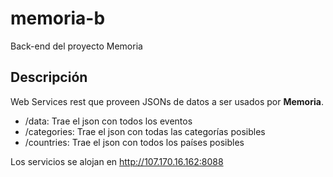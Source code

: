 memoria-b
=========

Back-end del proyecto Memoria

## Descripción

Web Services rest que proveen JSONs de datos a ser usados por **Memoria**.

- /data: Trae el json con todos los eventos
- /categories: Trae el json con todas las categorías posibles
- /countries: Trae el json con todos los países posibles

Los servicios se alojan en http://107.170.16.162:8088
